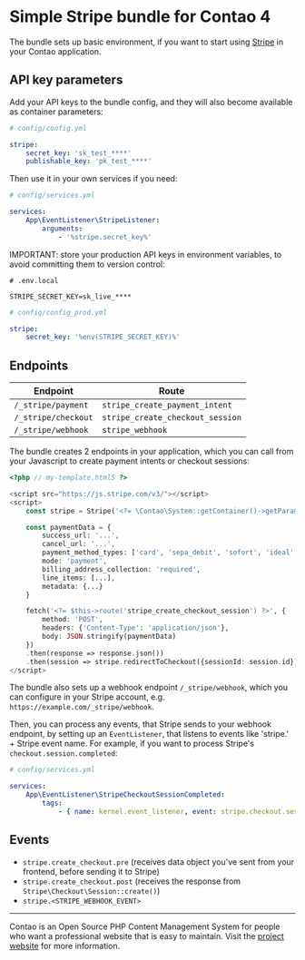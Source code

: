 # Simple Stripe bundle for Contao 4

The bundle sets up basic environment, if you want to start using [Stripe][2] in your Contao application.

## API key parameters

Add your API keys to the bundle config, and they will also become available as container parameters:

```yaml
# config/config.yml

stripe:
    secret_key: 'sk_test_****'
    publishable_key: 'pk_test_****'
```

Then use it in your own services if you need:

```yaml
# config/services.yml

services:
    App\EventListener\StripeListener:
        arguments:
            - '%stripe.secret_key%'
```

IMPORTANT: store your production API keys in environment variables, to avoid committing them to version control:

```dotenv
# .env.local

STRIPE_SECRET_KEY=sk_live_****
```

```yaml
# config/config_prod.yml

stripe:
    secret_key: '%env(STRIPE_SECRET_KEY)%'
```

## Endpoints

| Endpoint            | Route                            |
|---------------------|----------------------------------|
| `/_stripe/payment`  | `stripe_create_payment_intent`   |
| `/_stripe/checkout` | `stripe_create_checkout_session` |
| `/_stripe/webhook`  | `stripe_webhook`                 |


The bundle creates 2 endpoints in your application, which you can call from your Javascript to create payment intents or checkout sessions:

```php
<?php // my-template.html5 ?>

<script src="https://js.stripe.com/v3/"></script>
<script>
    const stripe = Stripe('<?= \Contao\System::getContainer()->getParameter('stripe.publishable_key') ?>');

    const paymentData = {
        success_url: '...',
        cancel_url: '...',
        payment_method_types: ['card', 'sepa_debit', 'sofort', 'ideal', 'alipay'],
        mode: 'payment',
        billing_address_collection: 'required',
        line_items: [...],
        metadata: {...}
    }

    fetch('<?= $this->route('stripe_create_checkout_session') ?>', {
        method: 'POST',
        headers: {'Content-Type': 'application/json'},
        body: JSON.stringify(paymentData)
    })
    .then(response => response.json())
    .then(session => stripe.redirectToCheckout({sessionId: session.id}))
</script>
```

The bundle also sets up a webhook endpoint `/_stripe/webhook`, which you can configure in your Stripe account, e.g. `https://example.com/_stripe/webhook`.

Then, you can process any events, that Stripe sends to your webhook endpoint, by setting up an `EventListener`, that listens to events like 'stripe.' + Stripe event name. For example, if you want to process Stripe's `checkout.session.completed`:

```yaml
# config/services.yml

services:
    App\EventListener\StripeCheckoutSessionCompleted:
        tags:
            - { name: kernel.event_listener, event: stripe.checkout.session.completed }
```

## Events

- `stripe.create_checkout.pre` (receives data object you've sent from your frontend, before sending it to Stripe)
- `stripe.create_checkout.post` (receives the response from `Stripe\Checkout\Session::create()`)
- `stripe.<STRIPE_WEBHOOK_EVENT>`

---

Contao is an Open Source PHP Content Management System for people who want a
professional website that is easy to maintain. Visit the [project website][1]
for more information.

[1]: https://contao.org
[2]: https://stripe.com
